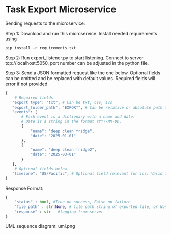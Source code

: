 # Task Export Microservice
Sending requests to the microservice:

Step 1: Download and run this microservice. 
        Install needed requirements using 
```commandline
pip install -r requirements.txt
```

Step 2: Run export_listener.py to start listening. Connect to server tcp://localhost:5050, port number can be adjusted in the python file.

Step 3: Send a JSON formatted request like the one below. Optional fields can be omitted and be replaced with default values. Required fields will error if not provided

```python
{
    # Required fields 
   "export_type": "txt", # Can be txt, csv, ics
   "export_folder_path": "EXPORT", # Can be relative or absolute path to folder. Will be created if it doesn't exist.
   "events": [
       # Each event is a dictionary with a name and date.
       # Date is a string in the format YYYY-MM-DD.
       {
           "name": "deep clean fridge",
           "date": "2025-01-01"
       },
       {
           "name": "deep clean fridge2",
           "date": "2025-03-01"
       }
   ],
    # Optional fields below.
   "timezone": "US/Pacific", # Optional field relevant for ics. Valid timezones are listed here https://gist.github.com/heyalexej/8bf688fd67d7199be4a1682b3eec7568
}
```

Response Format:

```python
{
    "status" : bool, #True on success, False on failure
    "file_path" : str|None, # file path string of exported file, or None if failed
    "response" : str   #logging from server
}

```

UML sequence diagram:
uml.png
